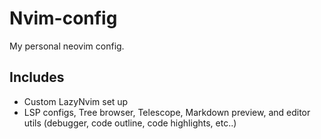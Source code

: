 # Nvim-config

My personal neovim config.

## Includes
+ Custom LazyNvim set up
+ LSP configs, Tree browser, Telescope, Markdown preview, and editor utils (debugger, code outline, code highlights, etc..) 
